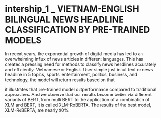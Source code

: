 # intership_1 _ VIETNAM-ENGLISH BILINGUAL NEWS HEADLINE CLASSIFICATION BY PRE-TRAINED MODELS

In recent years, the exponential growth of digital media has led to an overwhelming influx of
news articles in different languages. This has created a pressing need for methods to classify
news headlines accurately and efficiently. 
Vietnamese or English. User
simple just input text or news headline in 5 topics, sports, entertainment, politics, business,
and technology, the model will return results based on that


it illustrates that pre-trained model outperformance compared to
traditional approaches. And we observe that our results become better via different variants of
BERT, from multi BERT to the application of a combination of XLM and BERT, it is called
XLM-RoBERTA. The results of the best model, XLM-RoBERTA, are nearly 90%. 
